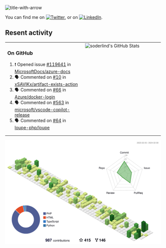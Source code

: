 
![title-with-arrow](https://github.com/soderlind/soderlind/assets/1649452/0f685042-97c3-46ba-b290-804d07f05370)


<!-- Actual text -->
You can find me on [![Twitter][1.2]][1], or on [![LinkedIn][2.2]][2].

<!-- Icons -->

[1.2]: http://i.imgur.com/wWzX9uB.png (twitter icon without padding)
[2.2]: https://raw.githubusercontent.com/MartinHeinz/MartinHeinz/master/linkedin-3-16.png (LinkedIn icon without padding)

<!-- Links to your social media accounts -->

[1]: https://twitter.com/soderlind
[2]: https://www.linkedin.com/in/soderlind/

## Resent activity

<table width="100%" border="0"><tr><td width="49%">

### On GitHub

<!--START_SECTION:activity-->
1. ❗ Opened issue [#119641](https://github.com/MicrosoftDocs/azure-docs/issues/119641) in [MicrosoftDocs/azure-docs](https://github.com/MicrosoftDocs/azure-docs)
2. 🗣 Commented on [#10](https://github.com/xSAVIKx/artifact-exists-action/issues/10#issuecomment-1923495207) in [xSAVIKx/artifact-exists-action](https://github.com/xSAVIKx/artifact-exists-action)
3. 🗣 Commented on [#66](https://github.com/Azure/docker-login/issues/66#issuecomment-1921483732) in [Azure/docker-login](https://github.com/Azure/docker-login)
4. 🗣 Commented on [#563](https://github.com/microsoft/vscode-copilot-release/issues/563#issuecomment-1921324806) in [microsoft/vscode-copilot-release](https://github.com/microsoft/vscode-copilot-release)
5. 🗣 Commented on [#64](https://github.com/loupe-php/loupe/issues/64#issuecomment-1915561158) in [loupe-php/loupe](https://github.com/loupe-php/loupe)
<!--END_SECTION:activity-->
  </td>
<td width="49%" valign="top">
  <img   alt="soderlind's GitHub Stats" src="https://awesome-github-stats.azurewebsites.net/user-stats/soderlind?cardType=level-alternate&Title=FFFFFF&Border=FFFFFF" />
</td></tr></table>


![](./profile-3d-contrib/profile-green-animate.svg)


